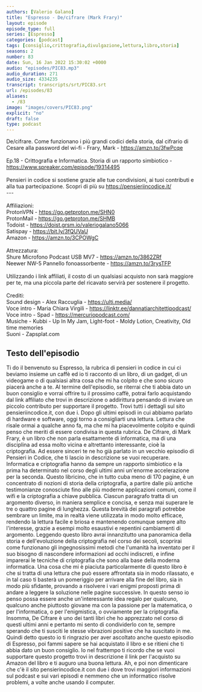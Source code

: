 ```yaml
---
authors: [Valerio Galano]
title: "Espresso - De/cifrare (Mark Frary)"
layout: episode
episode_type: full
series: [Espresso]
categories: [podcast]
tags: [consiglio,crittografia,divulgazione,lettura,libro,storia]
seasons: 2
number: 83
date: Sun, 16 Jan 2022 15:30:02 +0000
audio: "episodes/PIC83.mp3"
audio_duration: 271
audio_size: 4334235
transcript: transcripts/srt/PIC83.srt
url: /episodes/83
aliases: 
  - /83
image: "images/covers/PIC83.png"
explicit: "no"
draft: false
type: podcast
---
```

De/cifrare. Come funzionano i più grandi codici della storia, dal cifrario di Cesare alla password del wi-fi - Frary, Mark - <a href="https://amzn.to/3fwPcqe" rel="noopener">https://amzn.to/3fwPcqe</a> <br /><br />Ep.18 - Crittografia e Informatica. Storia di un rapporto simbiotico - <a href="https://www.spreaker.com/episode/19314495" rel="noopener">https://www.spreaker.com/episode/19314495</a> <br /><br />Pensieri in codice si sostiene grazie alle tue condivisioni, ai tuoi contributi e alla tua partecipazione. Scopri di più su <a href="https://pensieriincodice.it/" rel="noopener">https://pensieriincodice.it/</a> <br />---<br /><br />Affiliazioni:<br />ProtonVPN - <a href="https://go.getproton.me/SHN0" rel="noopener">https://go.getproton.me/SHN0</a> <br />ProtonMail - <a href="https://go.getproton.me/SHMB" rel="noopener">https://go.getproton.me/SHMB</a> <br />Todoist - <a href="https://doist.grsm.io/valeriogalano5066" rel="noopener">https://doist.grsm.io/valeriogalano5066</a> <br />Satispay - <a href="https://bit.ly/3fQUVaU" rel="noopener">https://bit.ly/3fQUVaU</a> <br />Amazon - <a href="https://amzn.to/3CPOWgC" rel="noopener">https://amzn.to/3CPOWgC</a> <br /><br />Attrezzatura:<br />Shure Microfono Podcast USB MV7 - <a href="https://amzn.to/3862ZRf" rel="noopener">https://amzn.to/3862ZRf</a> <br />Neewer NW-5 Pannello fonoassorbente - <a href="https://amzn.to/3rysTFP" rel="noopener">https://amzn.to/3rysTFP</a> <br /><br />Utilizzando i link affiliati, il costo di un qualsiasi acquisto non sarà maggiore per te, ma una piccola parte del ricavato servirà per sostenere il progetto.<br /><br />Crediti:<br />Sound design - Alex Raccuglia - <a href="https://ulti.media/" rel="noopener">https://ulti.media/</a> <br />Voce intro - Maria Chiara Virgili - <a href="https://linktr.ee/dannatiarchitettipodcast/" rel="noopener">https://linktr.ee/dannatiarchitettipodcast/</a>  <br />Voce intro - Spad - <a href="https://mercuriopodcast.com/" rel="noopener">https://mercuriopodcast.com/</a> <br />Musiche - Kubbi - Up In My Jam, Light-foot - Moldy Lotion, Creativity, Old time memories<br />Suoni - Zapsplat.com

<!-- more -->

## Testo dell'episodio

Ti do il benvenuto su Espresso, la rubrica di pensieri in codice in cui ci beviamo insieme
un caffè ed io ti racconto di un libro, di un gadget, di un videogame o di qualsiasi
altra cosa che mi ha colpito e che sono sicuro piacerà anche a te.
Al termine dell'episodio, se riterrai che ti abbia dato un buon consiglio e vorrai offrire
tu il prossimo caffè, potrai farlo acquistando dal link affiliato che trovi in descrizione
o addirittura pensando di inviare un piccolo contributo per supportare il progetto. Trovi
tutti i dettagli sul sito pensieriincodice.it, con due i.
Dopo gli ultimi episodi in cui abbiamo parlato di hardware e software, oggi torno a consigliarti
una lettura. Lettura che risale ormai a qualche anno fa, ma che mi ha piacevolmente colpito
e quindi penso che meriti di essere condivisa in questa rubrica.
De Cifrare, di Mark Frary, è un libro che non parla esattamente di informatica, ma di
una disciplina ad essa molto vicina e altrettanto interessante, cioè la criptografia. Ad essere
sinceri te ne ho già parlato in un vecchio episodio di Pensieri in Codice, che ti lascio
in descrizione se vuoi recuperare. Informatica e criptografia hanno da sempre un rapporto
simbiotico e la prima ha determinato nel corso degli ultimi anni un'enorme accelerazione
per la seconda. Questo libricino, che in tutto cuba meno di 170 pagine, è un concentrato
di nozioni di storia della criptografia, a partire dalle più antiche testimonianze conosciute
fino alle più moderne applicazioni comuni, come il wifi e la criptografia a chiave pubblica.
Ciascun paragrafo tratta di un argomento diverso, in maniera semplice e concisa, e senza mai
superare le tre o quattro pagine di lunghezza. Questa brevità dei paragrafi potrebbe sembrare
un limite, ma in realtà viene utilizzata in modo molto efficace, rendendo la lettura
facile e briosa e mantenendo comunque sempre alto l'interesse, grazie a esempi molto
esaustivi e repentini cambiamenti di argomento. Leggendo questo libro avrai innanzitutto una
panoramica della storia e dell'evoluzione della criptografia nel corso dei secoli, scoprirai
come funzionano gli ingegnosissimi metodi che l'umanità ha inventato per il suo bisogno di
nascondere informazioni ad occhi indiscreti, e infine imparerai le tecniche di criptografia che
sono alla base della moderna informatica. Una cosa che mi è piaciuta particolarmente di questo
libro è che si tratta di una lettura che può essere affrontata sia in modo rilassato, e in
tal caso ti basterà un pomeriggio per arrivare alla fine del libro, sia in modo più sfidante,
provando a risolvere i vari enigmi proposti prima di andare a leggere la soluzione nelle
pagine successive. In questo senso io penso possa essere anche un'interessante idea regalo
per qualcuno, qualcuno anche piuttosto giovane ma con la passione per la matematica, o per
l'informatica, o per l'enigmistica, o ovviamente per la criptografia. Insomma, De Cifrare è uno dei
tanti libri che ho apprezzato nel corso di questi ultimi anni e pertanto mi sento di condividerlo
con te, sempre sperando che ti susciti le stesse vibrazioni positive che ha suscitato in me.
Quindi detto questo io ti ringrazio per aver ascoltato anche questo episodio di Espresso,
poi fammi sapere se hai acquistato il libro e se ritieni che ti abbia dato un buon consiglio. Io
nel frattempo ti ricordo che se vuoi supportare questo progetto trovi in descrizione il link per
l'acquisto su Amazon del libro e ti auguro una buona lettura. Ah, e poi non dimenticare che c'è
il sito pensierincodice.it con due i dove trovi maggiori informazioni sul podcast e sui vari
episodi e nemmeno che un informatico risolve problemi, a volte anche usando il computer.

